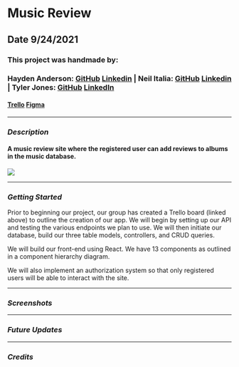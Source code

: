 # Music Review

## Date 9/24/2021

### This project was handmade by:

### Hayden Anderson: [GitHub](https://github.com/hayden707) [Linkedin](https://www.linkedin.com/in/hayden-anderson-909/) | Neil Italia: [GitHub](https://github.com/neilitalia) [Linkedin](https://www.linkedin.com/in/neilitalia/) | Tyler Jones: [GitHub](https://github.com/msiroilem) [LinkedIn](https://www.linkedin.com/in/tylerwadejones/)

#### [Trello](https://trello.com/b/yNoD5nnM/music-review) [Figma](https://www.figma.com/file/1zFh7d3rnREyVMaoMbi7h4/Music-Review?node-id=0%3A1)

---

### **_Description_**

#### A music review site where the registered user can add reviews to albums in the music database.

![](https://i.ibb.co/fNWJ1CX/pern.jpg)

---

### **_Getting Started_**

Prior to beginning our project, our group has created a Trello board (linked above) to outline the creation of our app. We will begin by setting up our API and testing the various endpoints we plan to use. We will then initiate our database, build our three table models, controllers, and CRUD queries.

We will build our front-end using React. We have 13 components as outlined in a component hierarchy diagram.

We will also implement an authorization system so that only registered users will be able to interact with the site.

---

### **_Screenshots_**

---

### **_Future Updates_**

---

### **_Credits_**
